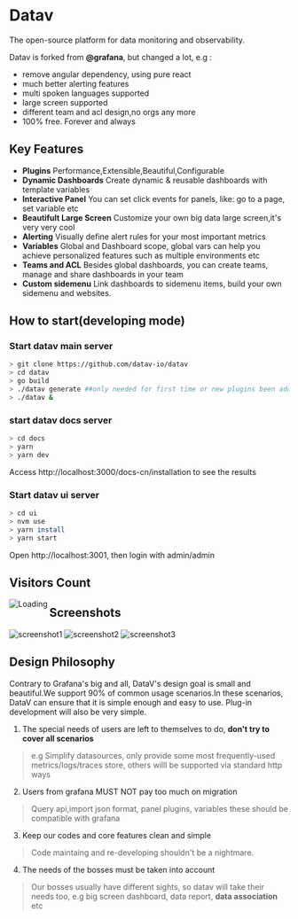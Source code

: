 # Datav
The open-source platform for data monitoring and observability. 

Datav is forked from **@grafana**, but changed a lot, e.g :
- remove angular dependency, using pure react
- much better alerting features
- multi spoken languages supported
- large screen supported
- different team and acl design,no orgs any more 
- 100% free. Forever and always

## Key Features 
- **Plugins** Performance,Extensible,Beautiful,Configurable
- **Dynamic Dashboards** Create dynamic & reusable dashboards with template variables
- **Interactive Panel** You can set click events for panels, like: go to a page, set variable etc
- **Beautifult Large Screen** Customize your own big data large screen,it's very very cool
- **Alerting** Visually define alert rules for your most important metrics
- **Variables**  Global and Dashboard scope, global vars can help you achieve personalized features such as multiple environments etc
- **Teams and ACL** Besides global dashboards, you can create teams, manage and share dashboards in your team
- **Custom sidemenu**  Link dashboards to sidemenu items, build your own sidemenu and websites.

## How to start(developing mode)
### Start datav main server
```bash
> git clone https://github.com/datav-io/datav
> cd datav
> go build
> ./datav generate ##only needed for first time or new plugins been added
> ./datav &
```

### start datav docs server
```bash
> cd docs
> yarn
> yarn dev
```
Access http://localhost:3000/docs-cn/installation to see the results

### Start datav ui server
```bash
> cd ui
> nvm use    
> yarn install
> yarn start
```

Open http://localhost:3001, then login with admin/admin

## Visitors Count

<img align="left" src = "https://profile-counter.glitch.me/datav/count.svg" alt ="Loading">


## Screenshots
![screenshot1](ui/public/img/screenshot1.jpg)
![screenshot2](ui/public/img/screenshot2.jpg)
![screenshot3](ui/public/img/screenshot3.jpg)

## Design Philosophy
Contrary to Grafana's big and all, DataV's design goal is small and beautiful.We support 90% of common usage scenarios.In these scenarios, DataV can ensure that it is simple enough and easy to use. Plug-in development will also be very simple. 

1. The special needs of users are left to themselves to do, **don't try to cover all scenarios**
> e.g Simplify datasources, only provide some most frequently-used metrics/logs/traces store, others willl be supported via standard http ways

2. Users from grafana MUST NOT pay too much on migration 
> Query api,import json format, panel plugins, variables these should be compatible with grafana

3. Keep our codes and core features clean and simple
> Code maintaing and re-developing shouldn't  be a nightmare.

4. The needs of the bosses must be taken into account
> Our bosses usually have different sights, so datav will take their needs too, e.g big screen dashboard, data report, **data association** etc


